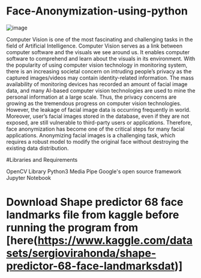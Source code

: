 # Face-Anonymization-using-python

![image](https://github.com/gautamselot/Face-Anonymization-using-python/assets/60400166/6fe7784a-b109-4953-8704-e567bec58f70)

Computer Vision is one of the most fascinating and challenging tasks in the field of Artificial Intelligence. Computer Vision serves as a link between computer software and the visuals we see around us. It enables computer software to comprehend and learn about the visuals in its environment. With the popularity of using computer vision technology in monitoring system, there is an increasing societal concern on intruding people’s privacy as 
the captured images/videos may contain identity-related information. The mass availability of monitoring devices has recorded an amount of facial image data, and many AI-based computer vision technologies are used to mine the personal information at a large scale. Thus, the privacy concerns are growing as the tremendous progress on computer vision technologies. However, the leakage of facial image data is occurring frequently in world. 
Moreover, user’s facial images stored in the database, even if they are not exposed, are still vulnerable to third-party users or applications. Therefore, face anonymization has become one of the critical steps for many facial applications. Anonymizing facial images is a challenging task, which requires a robust model to modify the original face without destroying the existing data distribution.

#Libraries and Requirements

OpenCV Library
Python3
Media Pipe Google's open source framework
Jupyter Notebook

# Download Shape predictor 68 face landmarks file from kaggle before running the program from [here(https://www.kaggle.com/datasets/sergiovirahonda/shape-predictor-68-face-landmarksdat)]


